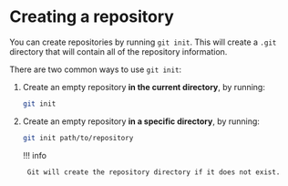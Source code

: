 # Creating a repository

You can create repositories by running `git init`.
This will create a `.git` directory that will contain all of the repository information.

There are two common ways to use `git init`:

1. Create an empty repository **in the current directory**, by running:

    ```sh
    git init
    ```

2. Create an empty repository **in a specific directory**, by running:

    ```sh
    git init path/to/repository
    ```

    !!! info

        Git will create the repository directory if it does not exist.
